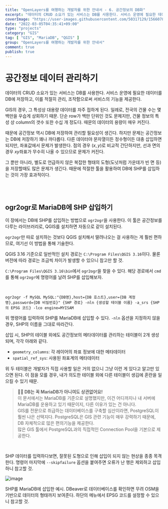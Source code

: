 ```yaml
---
title: "OpenLayers를 여행하는 개발자를 위한 안내서 - 6. 공간정보의 DB화"
excerpt: "데이터의 CRUD 소요가 있는 서비스는 DB를 사용한다. 서비스 운영에 필요한 데이터를 DB에 저장하고, 이를 적절히 관리, 조작함으로써 서비스의 기능을 제공한다. GIS의 경우, 그 특성상 대용량 데이터를 자주 접하게 된다. 일례로, 전국의 건물 수는 몇백만을 우습게 상회하기 때문. 단순 row가 백만 단위인 것도 문제지만, 건물 정보의 특성 상 column의 갯수 또한 수십 개 정도다. 때문의 데이터의 용량이 매우 커진다."
coverImage: "https://user-images.githubusercontent.com/50317129/156607880-c5abad92-1991-4c01-b85f-7153bf89cb64.png"
date: "2022-03-05T04:35:41+09:00"
type: "projects"
category: "GIS"
tag: [ "GIS", "MariaDB", "QGIS" ]
group: "OpenLayers를 여행하는 개발자를 위한 안내서"
comment: true
publish: true
---
```


# 공간정보 데이터 관리하기

데이터의 CRUD 소요가 있는 서비스는 DB를 사용한다. 서비스 운영에 필요한 데이터를 DB에 저장하고, 이를 적절히 관리, 조작함으로써 서비스의 기능을 제공한다.

GIS의 경우, 그 특성상 대용량 데이터를 자주 접하게 된다. 일례로, 전국의 건물 수는 몇백만을 우습게 상회하기 때문. 단순 row가 백만 단위인 것도 문제지만, 건물 정보의 특성 상 column의 갯수 또한 수십 개 정도다. 때문의 데이터의 용량이 매우 커진다.

때문에 공간정보 역시 DB에 저장하여 관리할 필요성이 생긴다. 하지만 문제는 공간정보는 DB에 저장하기 꽤나 까다롭다. 다른 데이터야 문자열이든 정수형이든 대충 삽입하면 되지만, 좌표값에서 문제가 발생한다. 점의 경우 $(x, y)$로 비교적 간단하지만, 선과 면의 경우 $xy$좌표가 무수히 나올 수 있으므로 문제가 커진다.

그 뿐만 아니라, 별도로 언급하지 않은 복잡한 형태의 도형(도넛처럼 가운데가 빈 면 등)을 저장할때도 많은 문제가 생긴다. 때문에 적절한 툴을 활용하여 DB에 SHP를 삽입하는 것이 가장 효과적이다.

<br />
<br />





## ogr2ogr로 MariaDB에 SHP 삽입하기

이 장에서는 DB에 SHP를 삽입하는 방법으로 `ogr2ogr`을 사용한다. 이 툴은 공간정보를 다루는 라이브러리로, QGIS를 설치하면 자동으로 같이 설치된다.

`ogr2ogr`만 따로 설치하는 것보다 QGIS 설치해서 딸려나오는 걸 사용하는 게 훨씬 편하므로, 여기선 이 방법을 통해 기술한다.

QGIS 3.16 기준으로 일반적인 설치 경로는 `C:\Program Files\QGIS 3.16`이다. 물론 버전에 따라 경로는 조금씩 차이가 발생할 수 있으니 참고만 할 것.

`C:\Program Files\QGIS 3.16\bin`에서 `ogr2ogr`을 찾을 수 있다. 해당 경로에서 `cmd`를 통해 `ogr2ogr`에 명령어를 날려 SHP를 삽입해보자.

<br />

``` batch
ogr2ogr -f MySQL MySQL:"{DB명},host={DB 호스트},user={DB 계정명},password={DB 비밀번호}" {SHP 경로} -nln {생성할 테이블 이름} -a_srs {SHP의 EPSG 코드} -lco engine=MYISAM
```

위 명령어를 입력하여 SHP를 MariaDB에 삽입할 수 있다. `-nln` 옵션을 지정하지 않을 경우, SHP의 이름을 그대로 따라간다.

삽입 시, SHP의 테이블 외에도 공간정보의 메타데이터를 관리하는 테이블이 2개 생성되며, 각각 아래와 같다.

* `geometry_columns`: 각 레이어의 좌표 정보에 대한 메타데이터
* `spatial_ref_sys`: 사용된 좌표계의 메타데이터

위 두 테이블은 개발자가 직접 사용할 일은 거의 없으니 그냥 이런 게 있다고 알고만 있으면 된다. 이 점을 모를 경우, 내가 의도한 테이블 외에 다른 테이블이 생김에 혼란을 일으킬 수 있기 때문.

> <b class="yellow-500">🙋‍♂️ DB는 꼭 MariaDB가 아니여도 상관없어요!</b>  
> 이 문서에서는 MariaDB를 기준으로 설명했지만, 이건 어디까지나 내 서버에 MariaDB를 운용하고 있기 때문이지, 다른 이유가 있는 건 아니다.  
> GIS를 전문으로 취급하는 데이터베이스를 구축할 심산이라면, PostgreSQL이 훨씬 나은 선택지다. PostgreSQL은 GIS 관련 기능이 매우 강력하기 때문에, DB 자체적으로 많은 편의기능을 제공한다.  
> 많은 GIS 툴에서 PostgreSQL과의 직접적인 Connection Pool을 기본으로 제공한다.

<br />

SHP 데이터를 입력하다보면, 잘못된 도형으로 인해 삽입이 되지 않는 현상을 종종 목격한다. 명령어 마지막에 `--skipfailure` 옵션을 붙여주면 오류가 난 행은 제외하고 삽입하니 참고할 것.

![image](https://user-images.githubusercontent.com/50317129/156867178-87770a5a-e24f-4beb-b21b-fc081d67e5aa.png)

SHP를 MariaDB에 삽입한 예시. DBeaver로 데이터베이스를 확인하면 무려 OSM을 기반으로 데이터의 형태까지 보여준다. 하단의 메뉴에서 EPSG 코드를 설정할 수 있으니 참고할 것.